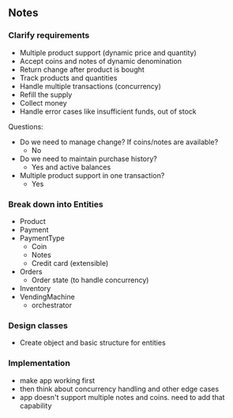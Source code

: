 ## Notes

### Clarify requirements

- Multiple product support (dynamic price and quantity)
- Accept coins and notes of dynamic denomination
- Return change after product is bought
- Track products and quantities
- Handle multiple transactions (concurrency)
- Refill the supply
- Collect money
- Handle error cases like insufficient funds, out of stock

Questions:

- Do we need to manage change? If coins/notes are available?
  - No
- Do we need to maintain purchase history?
  - Yes and active balances
- Multiple product support in one transaction?
  - Yes

### Break down into Entities

- Product
- Payment
- PaymentType
  - Coin
  - Notes
  - Credit card (extensible)
- Orders
  - Order state (to handle concurrency)
- Inventory
- VendingMachine
  - orchestrator

### Design classes

- Create object and basic structure for entities

### Implementation
- make app working first 
- then think about concurrency handling and other edge cases
- app doesn't support multiple notes and coins. need to add that capability
